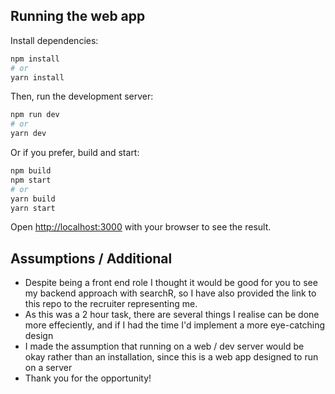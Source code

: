 ## Running the web app
Install dependencies:
```bash
npm install
# or
yarn install
```

Then, run the development server:

```bash
npm run dev
# or
yarn dev
```
Or if you prefer, build and start:
```bash
npm build
npm start
# or
yarn build
yarn start
```

Open [http://localhost:3000](http://localhost:3000) with your browser to see the result.

## Assumptions / Additional

- Despite being a front end role I thought it would be good for you to see my backend approach with searchR, so I have also provided the link to this repo to the recruiter representing me.
- As this was a 2 hour task, there are several things I realise can be done more effeciently, and if I had the time I'd implement a more eye-catching design
- I made the assumption that running on a web / dev server would be okay rather than an installation, since this is a web app designed to run on a server
- Thank you for the opportunity!
